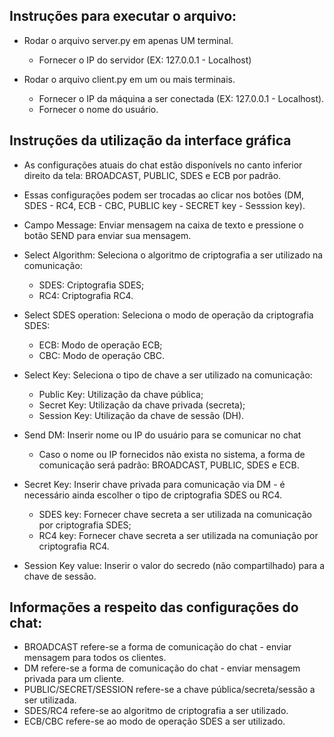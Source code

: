 ## Instruções para executar o arquivo:

- Rodar o arquivo server.py em apenas UM terminal.
    - Fornecer o IP do servidor (EX: 127.0.0.1 - Localhost)

- Rodar o arquivo client.py em um ou mais terminais.
    - Fornecer o IP da máquina a ser conectada (EX: 127.0.0.1 - Localhost).
    - Fornecer o nome do usuário.

## Instruções da utilização da interface gráfica

- As configurações atuais do chat estão disponívels no canto inferior direito da tela: BROADCAST, PUBLIC, SDES e ECB por padrão.
- Essas configurações podem ser trocadas ao clicar nos botões (DM, SDES - RC4, ECB - CBC, PUBLIC key - SECRET key - Sesssion key).
- Campo Message: Enviar mensagem na caixa de texto e pressione o botão SEND para enviar sua mensagem.

- Select Algorithm: Seleciona o algoritmo de criptografia a ser utilizado na comunicação:
    - SDES: Criptografia SDES;
    - RC4: Criptografia RC4.

- Select SDES operation: Seleciona o modo de operação da criptografia SDES:
    - ECB: Modo de operação ECB;
    - CBC: Modo de operação CBC.

- Select Key: Seleciona o tipo de chave a ser utilizado na comunicação:
    - Public Key: Utilização da chave pública;
    - Secret Key: Utilização da chave privada (secreta);
    - Session Key: Utilização da chave de sessão (DH).

- Send DM: Inserir nome ou IP do usuário para se comunicar no chat
    - Caso o nome ou IP fornecidos não exista no sistema, a forma de comunicação será padrão: BROADCAST, PUBLIC, SDES e ECB.

- Secret Key: Inserir chave privada para comunicação via DM - é necessário ainda escolher o tipo de criptografia SDES ou RC4.
    - SDES key: Fornecer chave secreta a ser utilizada na comunicação por criptografia SDES;
    - RC4 key: Fornecer chave secreta a ser utilizada na comuniação por criptografia RC4.

- Session Key value: Inserir o valor do secredo (não compartilhado) para a chave de sessão.

## Informações a respeito das configurações do chat:

- BROADCAST refere-se a forma de comunicação do chat - enviar mensagem para todos os clientes.
- DM refere-se a forma de comunicação do chat - enviar mensagem privada para um cliente.
- PUBLIC/SECRET/SESSION refere-se a chave pública/secreta/sessão a ser utilizada.
- SDES/RC4 refere-se ao algoritmo de criptografia a ser utilizado.
- ECB/CBC refere-se ao modo de operação SDES a ser utilizado.
